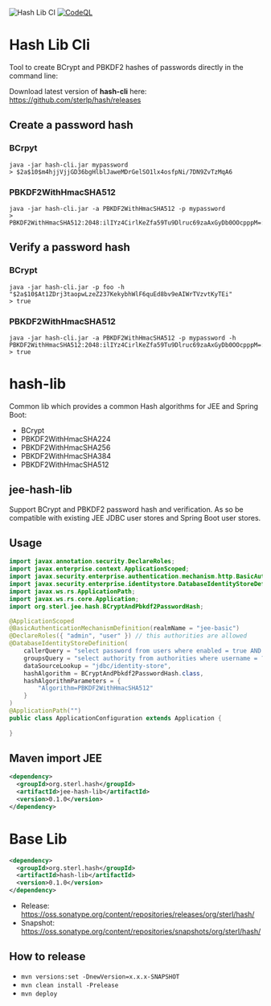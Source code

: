 ![Hash Lib CI](https://github.com/sterlp/hash/workflows/Hash%20Lib%20CI/badge.svg)
[![CodeQL](https://github.com/sterlp/hash/actions/workflows/codeql-analysis.yml/badge.svg)](https://github.com/sterlp/hash/actions/workflows/codeql-analysis.yml)

# Hash Lib Cli
Tool to create BCrypt and PBKDF2 hashes of passwords directly in the command line:

Download latest version of **hash-cli** here: https://github.com/sterlp/hash/releases

## Create a password hash
### BCrpyt
```
java -jar hash-cli.jar mypassword
> $2a$10$m4hjjVjjGD36bgHlblJaweMDrGelSO1lx4osfpNi/7DN9ZvTzMqA6
```

### PBKDF2WithHmacSHA512
```
java -jar hash-cli.jar -a PBKDF2WithHmacSHA512 -p mypassword
> PBKDF2WithHmacSHA512:2048:ilIYz4CirlKeZfa59Tu9Dlruc69zaAxGyDb0OOcpppM=:HMv6yD8WUKSM2XY6jHIuzz9ShXX1wj120Njb0TptJ6hBBWAFnOdx0xR1hvz9ICtp91sdBxRaMyU8LsYZCIuP9g==
```

## Verify a password hash

### BCrypt
```
java -jar hash-cli.jar -p foo -h "$2a$10$At1ZDrj3taopwLzeZ237KekybhWlF6quEd8bv9eAIWrTVzvtKyTEi"
> true
```

### PBKDF2WithHmacSHA512
```
java -jar hash-cli.jar -a PBKDF2WithHmacSHA512 -p mypassword -h PBKDF2WithHmacSHA512:2048:ilIYz4CirlKeZfa59Tu9Dlruc69zaAxGyDb0OOcpppM=:HMv6yD8WUKSM2XY6jHIuzz9ShXX1wj120Njb0TptJ6hBBWAFnOdx0xR1hvz9ICtp91sdBxRaMyU8LsYZCIuP9g==
> true
```

# hash-lib

Common lib which provides a common Hash algorithms for JEE and Spring Boot:

- BCrypt
- PBKDF2WithHmacSHA224
- PBKDF2WithHmacSHA256
- PBKDF2WithHmacSHA384
- PBKDF2WithHmacSHA512

## jee-hash-lib

Support BCrypt and PBKDF2 password hash and verification. As so be compatible with existing JEE JDBC user stores and
Spring Boot user stores.

## Usage
```java
import javax.annotation.security.DeclareRoles;
import javax.enterprise.context.ApplicationScoped;
import javax.security.enterprise.authentication.mechanism.http.BasicAuthenticationMechanismDefinition;
import javax.security.enterprise.identitystore.DatabaseIdentityStoreDefinition;
import javax.ws.rs.ApplicationPath;
import javax.ws.rs.core.Application;
import org.sterl.jee.hash.BCryptAndPbkdf2PasswordHash;

@ApplicationScoped
@BasicAuthenticationMechanismDefinition(realmName = "jee-basic")
@DeclareRoles({ "admin", "user" }) // this authorities are allowed
@DatabaseIdentityStoreDefinition(
    callerQuery = "select password from users where enabled = true AND username = ?",
    groupsQuery = "select authority from authorities where username = ?",
    dataSourceLookup = "jdbc/identity-store",
    hashAlgorithm = BCryptAndPbkdf2PasswordHash.class,
    hashAlgorithmParameters = {
        "Algorithm=PBKDF2WithHmacSHA512"
    }
)
@ApplicationPath("")
public class ApplicationConfiguration extends Application {
    
}
```
## Maven import JEE
```xml
<dependency>
  <groupId>org.sterl.hash</groupId>
  <artifactId>jee-hash-lib</artifactId>
  <version>0.1.0</version>
</dependency>
```

# Base Lib
```xml
<dependency>
  <groupId>org.sterl.hash</groupId>
  <artifactId>hash-lib</artifactId>
  <version>0.1.0</version>
</dependency>
```

- Release: https://oss.sonatype.org/content/repositories/releases/org/sterl/hash/
- Snapshot: https://oss.sonatype.org/content/repositories/snapshots/org/sterl/hash/

## How to release

- `mvn versions:set -DnewVersion=x.x.x-SNAPSHOT`
- `mvn clean install -Prelease`
- `mvn deploy`
